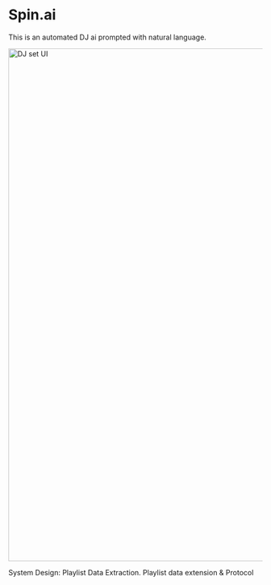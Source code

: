 # Spin.ai
This is an automated DJ ai prompted with natural language.


<img width="1018" alt="DJ set UI" src="https://github.com/ngoiyaeric/Online-DJ/assets/115367894/614df66f-6438-4830-a9f4-d55b3e00521b">

System Design: 
Playlist Data Extraction. Playlist data extension & Protocol
